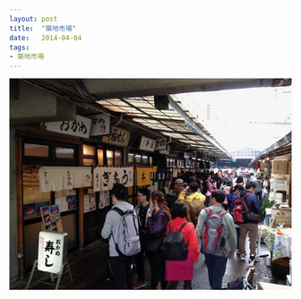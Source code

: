 ```yaml
---
layout: post
title:  "築地市場"
date:   2014-04-04
tags:
- 築地市場
---
```

![築地市場](/media/2014-04-04-築地市場.jpeg)